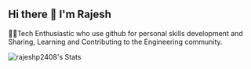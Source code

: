 ## Hi there 👋 I'm Rajesh

👨‍💻Tech Enthusiastic who use github for personal skills development and Sharing, Learning and Contributing to the Engineering community.

![rajeshp2408's Stats](https://github-readme-stats.vercel.app/api?username=rajeshp2408&theme=vue-dark&show_icons=true&hide_border=true&count_private=true)

<!--
**rajeshp2408/rajeshp2408** is a ✨ _special_ ✨ repository because its `README.md` (this file) appears on your GitHub profile.

Here are some ideas to get you started:

- 🔭 I’m currently working on ...
- 🌱 I’m currently learning ...
- 👯 I’m looking to collaborate on ...
- 🤔 I’m looking for help with ...
- 💬 Ask me about ...
- 📫 How to reach me: ...
- 😄 Pronouns: ...
- ⚡ Fun fact: ...
-->
